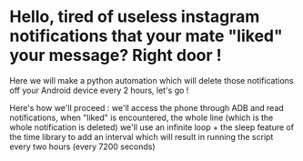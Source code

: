 # Hello, tired of useless instagram notifications that your mate "liked" your message? Right door ! 

Here we will make a python automation which will delete those notifications off your Android device every 2 hours, let's go ! 

Here's how we'll proceed : we'll access the phone through ADB and read notifications, 
when "liked" is encountered, the whole line (which is the whole notification is deleted)
we'll use an infinite loop + the sleep feature of the time library to add an interval
which will result in running the script every two hours (every 7200 seconds)
